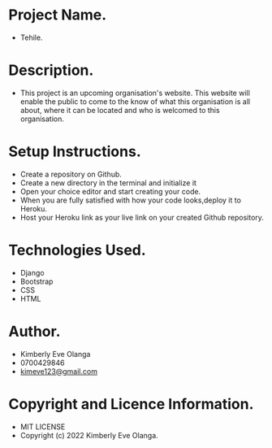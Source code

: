 # Project Name.
- Tehile.

# Description.
- This project is an upcoming organisation's website. This website will enable the public to come to the know of what this organisation is all about, where it can be located and who is welcomed to this organisation.

# Setup Instructions.
- Create a repository on Github.
- Create a new directory in the terminal and initialize it
- Open your choice editor and start creating your code.
- When you are fully satisfied with how your code looks,deploy it to Heroku.
- Host your Heroku link as your live link on your created Github repository.

# Technologies Used.
- Django
- Bootstrap
- CSS
- HTML

# Author.
- Kimberly Eve Olanga
- 0700429846
- kimeve123@gmail.com

# Copyright and Licence Information.
- MIT LICENSE
- Copyright (c) 2022 Kimberly Eve Olanga.
